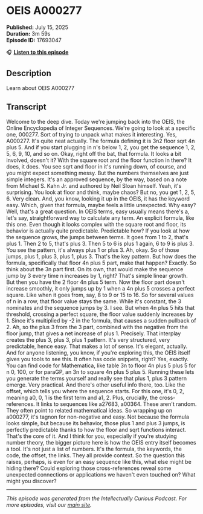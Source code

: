 # OEIS A000277

**Published:** July 15, 2025  
**Duration:** 3m 59s  
**Episode ID:** 17693047

🎧 **[Listen to this episode](https://intellectuallycurious.buzzsprout.com/2529712/episodes/17693047-oeis-a000277)**

## Description

Learn about OEIS A000277

## Transcript

Welcome to the deep dive. Today we're jumping back into the OEIS, the Online Encyclopedia of Integer Sequences. We're going to look at a specific one, 000277. Sort of trying to unpack what makes it interesting. Yes, A000277. It's quite neat actually. The formula defining it is 3n2 floor sqrt 4n plus 5. And if you start plugging in n's below 1, 2, you get the sequence 1, 2, 5, 6, 9, 10, and so on. Okay, right off the bat, that formula. It looks a bit involved, doesn't it? With the square root and the floor function in there? It does, it does. You see sqrt and floor in it's running down, of course, and you might expect something messy. But the numbers themselves are just simple integers. It's an approved sequence, by the way, based on a note from Michael S. Kahn Jr. and authored by Neil Sloan himself. Yeah, it's surprising. You look at floor and think, maybe chaos? But no, you get 1, 2, 5, 6. Very clean. And, you know, looking it up in the OEIS, it has the keyword easy. Which, given that formula, maybe feels a little unexpected. Why easy? Well, that's a great question. In OEIS terms, easy usually means there's a, let's say, straightforward way to calculate any term. An explicit formula, like this one. Even though it looks complex with the square root and floor, its behavior is actually quite predictable. Predictable how? If you look at how the sequence grows, the jumps between terms. It goes from 1 to 2, that's plus 1. Then 2 to 5, that's plus 3. Then 5 to 6 is plus 1 again, 6 to 9 is plus 3. You see the pattern, it's always plus 1 or plus 3. Ah, okay. So of those jumps, plus 1, plus 3, plus 1, plus 3. That's the key pattern. But how does the formula, specifically that floor 4n plus 5 part, make that happen? Exactly. So think about the 3n part first. On its own, that would make the sequence jump by 3 every time n increases by 1, right? That's simple linear growth. But then you have the 2 floor 4n plus 5 term. Now the floor part doesn't increase smoothly, it only jumps up by 1 when a 4n plus 5 crosses a perfect square. Like when it goes from, say, 8 to 9 or 15 to 16. So for several values of n in a row, that floor value stays the same. While it's constant, the 3 nominates and the sequence jumps by 3. I see. But when 4n plus 5 hits that threshold, crossing a perfect square, the floor value suddenly increases by 1. Since it's multiplied by -2 in the formula, that causes a sudden pullback of 2. Ah, so the plus 3 from the 3 part, combined with the negative from the floor jump, that gives a net increase of plus 1. Precisely. That interplay creates the plus 3, plus 3, plus 1 pattern. It's very structured, very predictable, hence easy. That makes a lot of sense. It's elegant, actually. And for anyone listening, you know, if you're exploring this, the OEIS itself gives you tools to see this. It often has code snippets, right? Yes, exactly. You can find code for Mathematica, like table 3n to floor 4n plus 5 plus 5 for n 0, 100, or for paraGP, an 3n to square 4n plus 5 plus 5. Running these lets you generate the terms yourself and really see that plus 1, plus 3 pattern emerge. Very practical. And there's other useful info there, too. Like the offset, which tells you where the sequence starts. For this one, it's 0, 2, meaning a0, 0, 1 is the first term and a1, 2. Plus, crucially, the cross-references. It links to sequences like a27683, a00364. These aren't random. They often point to related mathematical ideas. So wrapping up on a000277, it's tagnon for non-negative and easy. Not because the formula looks simple, but because its behavior, those plus 1 and plus 3 jumps, is perfectly predictable thanks to how the floor and sqrt functions interact. That's the core of it. And I think for you, especially if you're studying number theory, the bigger picture here is how the OEIS entry itself becomes a tool. It's not just a list of numbers. It's the formula, the keywords, the code, the offset, the links. They all provide context. So the question this raises, perhaps, is even for an easy sequence like this, what else might be hiding there? Could exploring those cross-references reveal some unexpected connections or applications we haven't even touched on? What might you discover?

---
*This episode was generated from the Intellectually Curious Podcast. For more episodes, visit our [main site](https://intellectuallycurious.buzzsprout.com).*

